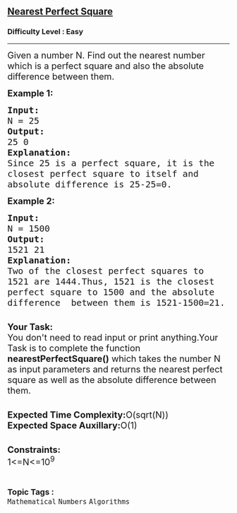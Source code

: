 <h2><a href="https://www.geeksforgeeks.org/problems/are-you-perfect4926/1">Nearest Perfect Square</a></h2><h3>Difficulty Level : Easy</h3><hr><div class="problems_problem_content__Xm_eO"><p><span style="font-size:20px">Given a number N. Find out the nearest number which is a perfect square and also the absolute difference between them.</span></p>

<p><strong><span style="font-size:20px">Example 1:</span></strong></p>

<pre><span style="font-size:20px"><strong>Input:</strong>
N = 25
<strong>Output:</strong>
25 0
<strong>Explanation:</strong>
Since 25 is a perfect square, it is the 
closest perfect square to itself and 
absolute difference is 25-25=0.</span></pre>

<p><strong><span style="font-size:20px">Example 2:</span></strong></p>

<pre><span style="font-size:20px"><strong>Input:</strong>
N = 1500
<strong>Output:</strong>
1521 21
<strong>Explanation:</strong>
Two of the closest perfect squares to 
1521 are 1444.Thus, 1521 is the closest 
perfect square to 1500 and the absolute 
difference  between them is 1521-1500=21.</span></pre>

<p><br>
<span style="font-size:20px"><strong>Your Task:</strong><br>
You don't need to read input or print anything.Your Task is to complete the function <strong>nearestPerfectSquare()</strong> which takes the number N as input parameters and returns the nearest perfect square as well as the absolute difference between them.</span></p>

<p><br>
<span style="font-size:20px"><strong>Expected Time Complexity:</strong>O(sqrt(N))<br>
<strong>Expected Space Auxillary:</strong>O(1)</span></p>

<p><br>
<span style="font-size:20px"><strong>Constraints:</strong><br>
1&lt;=N&lt;=10<sup>9</sup></span></p>
</div><br><p><span style=font-size:18px><strong>Topic Tags : </strong><br><code>Mathematical</code>&nbsp;<code>Numbers</code>&nbsp;<code>Algorithms</code>&nbsp;
